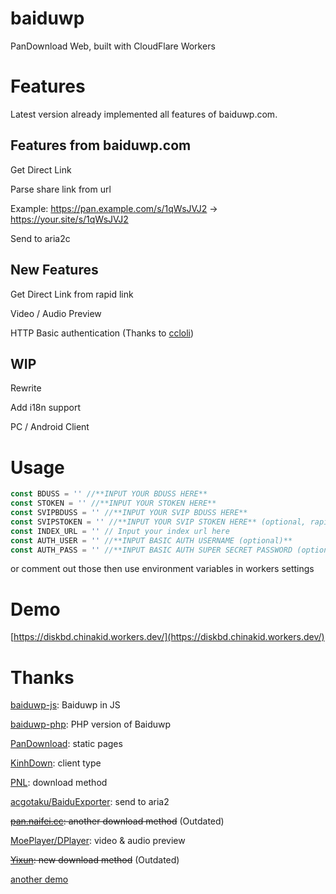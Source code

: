# baiduwp

PanDownload Web, built with CloudFlare Workers

# Features

Latest version already implemented all features of baiduwp.com.

## Features from baiduwp.com

Get Direct Link

Parse share link from url 

Example: https://pan.example.com/s/1qWsJVJ2 -> https://your.site/s/1qWsJVJ2

Send to aria2c

## New Features

Get Direct Link from rapid link

Video / Audio Preview

HTTP Basic authentication (Thanks to [ccloli](https://github.com/ccloli))

## WIP

Rewrite

Add i18n support

PC / Android Client

# Usage

```javascript
const BDUSS = '' //**INPUT YOUR BDUSS HERE**
const STOKEN = '' //**INPUT YOUR STOKEN HERE**
const SVIPBDUSS = '' //**INPUT YOUR SVIP BDUSS HERE**
const SVIPSTOKEN = '' //**INPUT YOUR SVIP STOKEN HERE** (optional, rapid need)
const INDEX_URL = '' // Input your index url here
const AUTH_USER = '' //**INPUT BASIC AUTH USERNAME (optional)**
const AUTH_PASS = '' //**INPUT BASIC AUTH SUPER SECRET PASSWORD (optional)**
```

or comment out those then use environment variables in workers settings

# Demo

[https://diskbd.chinakid.workers.dev/](https://diskbd.chinakid.workers.dev/)

# Thanks

[baiduwp-js](https://github.com/TkzcM/baiduwp): Baiduwp in JS

[baiduwp-php](https://github.com/yuantuo666/baiduwp-php): PHP version of Baiduwp

[PanDownload](https://pandownload.com): static pages

[KinhDown](https://t.me/kinhdown): client type

[PNL](https://www.lanzous.com/u/pnl): download method

[acgotaku/BaiduExporter](https://github.com/acgotaku/BaiduExporter): send to aria2

~~[pan.naifei.cc](https://pan.naifei.cc/new/): another download method~~ (Outdated)

[MoePlayer/DPlayer](https://github.com/MoePlayer/DPlayer): video & audio preview

~~[Yixun](https://yixun.writeas.com/yi-xun): new download method~~ (Outdated)

[another demo](https://pand.2o.workers.dev/)
